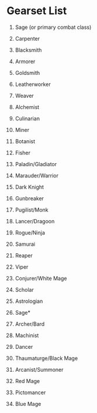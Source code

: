 # Gearset List

1. Sage (or primary combat class)
2. Carpenter
3. Blacksmith
4. Armorer
5. Goldsmith
6. Leatherworker
7. Weaver
8. Alchemist
9. Culinarian

10. Miner
11. Botanist
12. Fisher

13. Paladin/Gladiator
14. Marauder/Warrior
15. Dark Knight
16. Gunbreaker

17. Pugilist/Monk
18. Lancer/Dragoon
19. Rogue/Ninja
20. Samurai
21. Reaper
22. Viper

23. Conjurer/White Mage
24. Scholar
25. Astrologian
26. Sage*

27. Archer/Bard
28. Machinist
29. Dancer

30. Thaumaturge/Black Mage
31. Arcanist/Summoner
32. Red Mage
33. Pictomancer
34. Blue Mage
